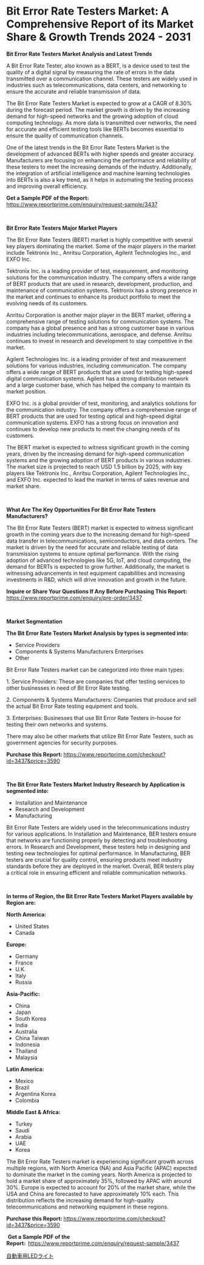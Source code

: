 <p><h1>Bit Error Rate Testers Market: A Comprehensive Report of its Market Share & Growth Trends 2024 - 2031</h1></p><p><strong>Bit Error Rate Testers Market Analysis and Latest Trends</strong></p>
<p><p>A Bit Error Rate Tester, also known as a BERT, is a device used to test the quality of a digital signal by measuring the rate of errors in the data transmitted over a communication channel. These testers are widely used in industries such as telecommunications, data centers, and networking to ensure the accurate and reliable transmission of data.</p><p>The Bit Error Rate Testers Market is expected to grow at a CAGR of 8.30% during the forecast period. The market growth is driven by the increasing demand for high-speed networks and the growing adoption of cloud computing technology. As more data is transmitted over networks, the need for accurate and efficient testing tools like BERTs becomes essential to ensure the quality of communication channels.</p><p>One of the latest trends in the Bit Error Rate Testers Market is the development of advanced BERTs with higher speeds and greater accuracy. Manufacturers are focusing on enhancing the performance and reliability of these testers to meet the increasing demands of the industry. Additionally, the integration of artificial intelligence and machine learning technologies into BERTs is also a key trend, as it helps in automating the testing process and improving overall efficiency.</p></p>
<p><strong>Get a Sample PDF of the Report:&nbsp;</strong> <a href="https://www.reportprime.com/enquiry/request-sample/3437">https://www.reportprime.com/enquiry/request-sample/3437</a></p>
<p>&nbsp;</p>
<p><strong>Bit Error Rate Testers Major Market Players</strong></p>
<p><p>The Bit Error Rate Testers (BERT) market is highly competitive with several key players dominating the market. Some of the major players in the market include Tektronix Inc., Anritsu Corporation, Agilent Technologies Inc., and EXFO Inc.</p><p>Tektronix Inc. is a leading provider of test, measurement, and monitoring solutions for the communication industry. The company offers a wide range of BERT products that are used in research, development, production, and maintenance of communication systems. Tektronix has a strong presence in the market and continues to enhance its product portfolio to meet the evolving needs of its customers.</p><p>Anritsu Corporation is another major player in the BERT market, offering a comprehensive range of testing solutions for communication systems. The company has a global presence and has a strong customer base in various industries including telecommunications, aerospace, and defense. Anritsu continues to invest in research and development to stay competitive in the market.</p><p>Agilent Technologies Inc. is a leading provider of test and measurement solutions for various industries, including communication. The company offers a wide range of BERT products that are used for testing high-speed digital communication systems. Agilent has a strong distribution network and a large customer base, which has helped the company to maintain its market position.</p><p>EXFO Inc. is a global provider of test, monitoring, and analytics solutions for the communication industry. The company offers a comprehensive range of BERT products that are used for testing optical and high-speed digital communication systems. EXFO has a strong focus on innovation and continues to develop new products to meet the changing needs of its customers.</p><p>The BERT market is expected to witness significant growth in the coming years, driven by the increasing demand for high-speed communication systems and the growing adoption of BERT products in various industries. The market size is projected to reach USD 1.5 billion by 2025, with key players like Tektronix Inc., Anritsu Corporation, Agilent Technologies Inc., and EXFO Inc. expected to lead the market in terms of sales revenue and market share.</p></p>
<p>&nbsp;</p>
<p><strong>What Are The Key Opportunities For Bit Error Rate Testers Manufacturers?</strong></p>
<p><p>The Bit Error Rate Testers (BERT) market is expected to witness significant growth in the coming years due to the increasing demand for high-speed data transfer in telecommunications, semiconductors, and data centers. The market is driven by the need for accurate and reliable testing of data transmission systems to ensure optimal performance. With the rising adoption of advanced technologies like 5G, IoT, and cloud computing, the demand for BERTs is expected to grow further. Additionally, the market is witnessing advancements in test equipment capabilities and increasing investments in R&D, which will drive innovation and growth in the future.</p></p>
<p><strong>Inquire or Share Your Questions If Any Before Purchasing This Report:</strong> <a href="https://www.reportprime.com/enquiry/pre-order/3437">https://www.reportprime.com/enquiry/pre-order/3437</a></p>
<p>&nbsp;</p>
<p><strong>Market Segmentation</strong></p>
<p><strong>The Bit Error Rate Testers Market Analysis by types is segmented into:</strong></p>
<p><ul><li>Service Providers</li><li>Components & Systems Manufacturers Enterprises</li><li>Other</li></ul></p>
<p><p>Bit Error Rate Testers market can be categorized into three main types: </p><p>1. Service Providers: These are companies that offer testing services to other businesses in need of Bit Error Rate testing. </p><p>2. Components & Systems Manufacturers: Companies that produce and sell the actual Bit Error Rate testing equipment and tools. </p><p>3. Enterprises: Businesses that use Bit Error Rate Testers in-house for testing their own networks and systems. </p><p>There may also be other markets that utilize Bit Error Rate Testers, such as government agencies for security purposes.</p></p>
<p><strong>Purchase this Report:&nbsp;</strong><a href="https://www.reportprime.com/checkout?id=3437&price=3590">https://www.reportprime.com/checkout?id=3437&price=3590</a></p>
<p>&nbsp;</p>
<p><strong>The Bit Error Rate Testers Market Industry Research by Application is segmented into:</strong></p>
<p><ul><li>Installation and Maintenance</li><li>Research and Development</li><li>Manufacturing</li></ul></p>
<p><p>Bit Error Rate Testers are widely used in the telecommunications industry for various applications. In Installation and Maintenance, BER testers ensure that networks are functioning properly by detecting and troubleshooting errors. In Research and Development, these testers help in designing and testing new technologies for optimal performance. In Manufacturing, BER testers are crucial for quality control, ensuring products meet industry standards before they are deployed in the market. Overall, BER testers play a critical role in ensuring efficient and reliable communication networks.</p></p>
<p>&nbsp;</p>
<p><strong>In terms of Region, the Bit Error Rate Testers Market Players available by Region are:</strong></p>
<p>
    <p> <strong> North America: </strong>
        <ul>
            <li>United States</li>
            <li>Canada</li>
        </ul>
        </p> 
    <p> <strong> Europe: </strong>
        <ul>
            <li>Germany</li>
            <li>France</li>
            <li>U.K.</li>
            <li>Italy</li>
            <li>Russia</li>
        </ul>
        </p> 
    <p> <strong> Asia-Pacific: </strong>
        <ul>
            <li>China</li>
            <li>Japan</li>
            <li>South Korea</li>
            <li>India</li>
            <li>Australia</li>
            <li>China Taiwan</li>
            <li>Indonesia</li>
            <li>Thailand</li>
            <li>Malaysia</li>
        </ul>
        </p> 
    <p> <strong> Latin America: </strong>
        <ul>
            <li>Mexico</li>
            <li>Brazil</li>
            <li>Argentina Korea</li>
            <li>Colombia</li>
        </ul>
        </p> 
    <p> <strong> Middle East & Africa: </strong>
        <ul>
            <li>Turkey</li>
            <li>Saudi</li>
            <li>Arabia</li>
            <li>UAE</li>
            <li>Korea</li>
        </ul>
    </p>
    </p>
<p><p>The Bit Error Rate Testers market is experiencing significant growth across multiple regions, with North America (NA) and Asia Pacific (APAC) expected to dominate the market in the coming years. North America is projected to hold a market share of approximately 35%, followed by APAC with around 30%. Europe is expected to account for 20% of the market share, while the USA and China are forecasted to have approximately 10% each. This distribution reflects the increasing demand for high-quality telecommunications and networking equipment in these regions.</p></p>
<p><strong>Purchase this Report: </strong><a href="https://www.reportprime.com/checkout?id=3437&price=3590">https://www.reportprime.com/checkout?id=3437&price=3590</a></p>
<p>&nbsp;<strong>Get a Sample PDF of the Report:&nbsp;&nbsp;</strong><a href="https://www.reportprime.com/enquiry/request-sample/3437">https://www.reportprime.com/enquiry/request-sample/3437</a></p>
<p><strong></strong></p>
<p><p><a href="https://github.com/ksxzwxabcuynh011/Market-Research-Report-List-1/blob/main/114519814210.md">自動車用LEDライト</a></p></p>
